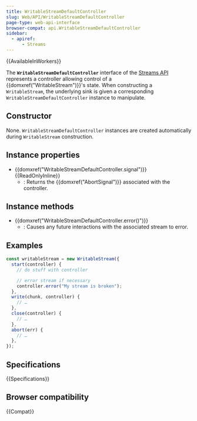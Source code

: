 ```yaml
---
title: WritableStreamDefaultController
slug: Web/API/WritableStreamDefaultController
page-type: web-api-interface
browser-compat: api.WritableStreamDefaultController
sidebar:
  - apiref:
      - Streams
---
```


{{AvailableInWorkers}}

The **`WritableStreamDefaultController`** interface of the [Streams API](/en-US/docs/Web/API/Streams_API) represents a controller allowing control of a {{domxref("WritableStream")}}'s state. When constructing a `WritableStream`, the underlying sink is given a corresponding `WritableStreamDefaultController` instance to manipulate.

## Constructor

None. `WritableStreamDefaultController` instances are created automatically during `WritableStream` construction.

## Instance properties

- {{domxref("WritableStreamDefaultController.signal")}} {{ReadOnlyInline}}
  - : Returns the {{domxref("AbortSignal")}} associated with the controller.

## Instance methods

- {{domxref("WritableStreamDefaultController.error()")}}
  - : Causes any future interactions with the associated stream to error.

## Examples

```js
const writableStream = new WritableStream({
  start(controller) {
    // do stuff with controller

    // error stream if necessary
    controller.error("My stream is broken");
  },
  write(chunk, controller) {
    // …
  },
  close(controller) {
    // …
  },
  abort(err) {
    // …
  },
});
```

## Specifications

{{Specifications}}

## Browser compatibility

{{Compat}}
